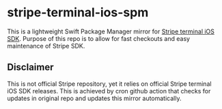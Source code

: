 # stripe-terminal-ios-spm
This is a lightweight Swift Package Manager mirror for [Stripe terminal iOS SDK](https://github.com/stripe/stripe-terminal-ios).
Purpose of this repo is to allow for fast checkouts and easy maintenance of Stripe SDK.

## Disclaimer
This is not official Stripe repository, yet it relies on official Stripe terminal iOS SDK releases. This is achieved by cron github action that checks for updates in original repo and updates this mirror automatically.
